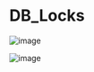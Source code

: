 # DB_Locks

![image](https://github.com/gaurangkeluskar22/DB_Locks/assets/43683829/18adf848-b986-45b4-958b-051c842a97cd)

![image](https://github.com/gaurangkeluskar22/DB_Locks/assets/43683829/2d4e6ed4-7123-4279-a5f1-d5ca4e7323b7)

